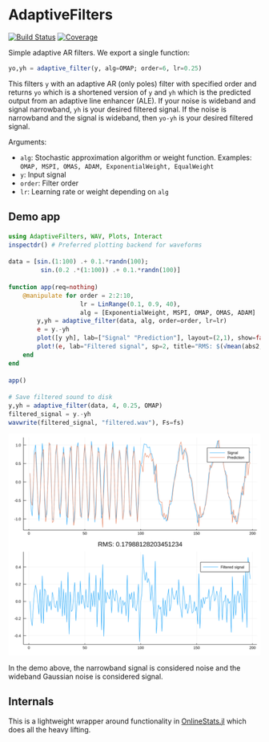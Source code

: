 # AdaptiveFilters

[![Build Status](https://travis-ci.org/baggepinnen/AdaptiveFilters.jl.svg?branch=master)](https://travis-ci.org/baggepinnen/AdaptiveFilters.jl)
[![Coverage](https://codecov.io/gh/baggepinnen/AdaptiveFilters.jl/branch/master/graph/badge.svg)](https://codecov.io/gh/baggepinnen/AdaptiveFilters.jl)


Simple adaptive AR filters. We export a single function:

```julia
yo,yh = adaptive_filter(y, alg=OMAP; order=6, lr=0.25)
```
This filters `y` with an adaptive AR (only poles) filter with specified order and returns `yo` which is a shortened version of `y` and `yh` which is the predicted output from an adaptive line enhancer (ALE). If your noise is wideband and signal narrowband, `yh` is your desired filtered signal. If the noise is narrowband and the signal is wideband, then `yo-yh` is your desired filtered signal.

Arguments:
- `alg`: Stochastic approximation algorithm or weight function. Examples: `OMAP, MSPI, OMAS, ADAM, ExponentialWeight, EqualWeight`
- `y`: Input signal
- `order`: Filter order
- `lr`: Learning rate or weight depending on `alg`



## Demo app
```julia
using AdaptiveFilters, WAV, Plots, Interact
inspectdr() # Preferred plotting backend for waveforms

data = [sin.(1:100) .+ 0.1.*randn(100);
         sin.(0.2 .*(1:100)) .+ 0.1.*randn(100)]

function app(req=nothing)
    @manipulate for order = 2:2:10,
                    lr = LinRange(0.1, 0.9, 40),
                    alg = [ExponentialWeight, MSPI, OMAP, OMAS, ADAM]
        y,yh = adaptive_filter(data, alg, order=order, lr=lr)
        e = y.-yh
        plot([y yh], lab=["Signal" "Prediction"], layout=(2,1), show=false, sp=1)
        plot!(e, lab="Filtered signal", sp=2, title="RMS: $(√mean(abs2, e))")
    end
end

app()

# Save filtered sound to disk
y,yh = adaptive_filter(data, 4, 0.25, OMAP)
filtered_signal = y.-yh
wavwrite(filtered_signal, "filtered.wav"), Fs=fs)
```
![window](figs/demo.svg)

In the demo above, the narrowband signal is considered noise and the wideband Gaussian noise is considered signal.

## Internals
This is a lightweight wrapper around functionality in [OnlineStats.jl](https://github.com/joshday/OnlineStats.jl) which does all the heavy lifting.
